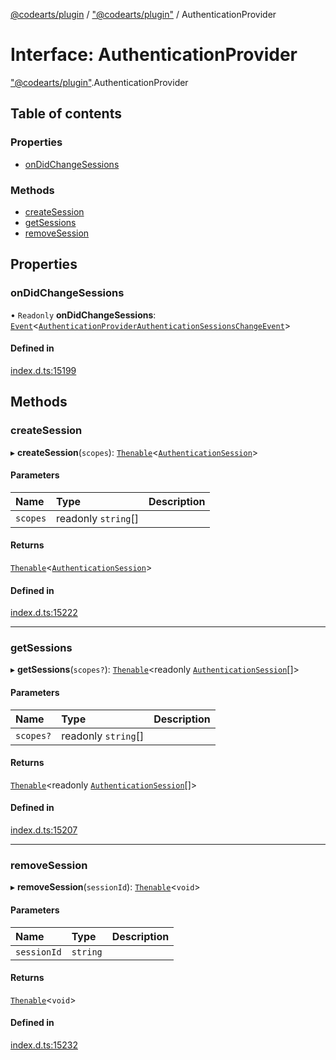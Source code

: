 [@codearts/plugin](../README.md) / ["@codearts/plugin"](../modules/_codearts_plugin_.md) / AuthenticationProvider

# Interface: AuthenticationProvider

["@codearts/plugin"](../modules/_codearts_plugin_.md).AuthenticationProvider

## Table of contents

### Properties

- [onDidChangeSessions](codearts_plugin_.AuthenticationProvider.md#ondidchangesessions)

### Methods

- [createSession](codearts_plugin_.AuthenticationProvider.md#createsession)
- [getSessions](codearts_plugin_.AuthenticationProvider.md#getsessions)
- [removeSession](codearts_plugin_.AuthenticationProvider.md#removesession)

## Properties

### onDidChangeSessions

• `Readonly` **onDidChangeSessions**: [`Event`](codearts_plugin_.Event.md)<[`AuthenticationProviderAuthenticationSessionsChangeEvent`](codearts_plugin_.AuthenticationProviderAuthenticationSessionsChangeEvent.md)\>

#### Defined in

[index.d.ts:15199](https://github.com/huaweicloud/cloudide-plugin-api/blob/3b0eee8/index.d.ts#L15199)

## Methods

### createSession

▸ **createSession**(`scopes`): [`Thenable`](Thenable.md)<[`AuthenticationSession`](codearts_plugin_.AuthenticationSession.md)\>

#### Parameters

| Name | Type | Description |
| :------ | :------ | :------ |
| `scopes` | readonly `string`[] |  |

#### Returns

[`Thenable`](Thenable.md)<[`AuthenticationSession`](codearts_plugin_.AuthenticationSession.md)\>

#### Defined in

[index.d.ts:15222](https://github.com/huaweicloud/cloudide-plugin-api/blob/3b0eee8/index.d.ts#L15222)

___

### getSessions

▸ **getSessions**(`scopes?`): [`Thenable`](Thenable.md)<readonly [`AuthenticationSession`](codearts_plugin_.AuthenticationSession.md)[]\>

#### Parameters

| Name | Type | Description |
| :------ | :------ | :------ |
| `scopes?` | readonly `string`[] |  |

#### Returns

[`Thenable`](Thenable.md)<readonly [`AuthenticationSession`](codearts_plugin_.AuthenticationSession.md)[]\>

#### Defined in

[index.d.ts:15207](https://github.com/huaweicloud/cloudide-plugin-api/blob/3b0eee8/index.d.ts#L15207)

___

### removeSession

▸ **removeSession**(`sessionId`): [`Thenable`](Thenable.md)<`void`\>

#### Parameters

| Name | Type | Description |
| :------ | :------ | :------ |
| `sessionId` | `string` |  |

#### Returns

[`Thenable`](Thenable.md)<`void`\>

#### Defined in

[index.d.ts:15232](https://github.com/huaweicloud/cloudide-plugin-api/blob/3b0eee8/index.d.ts#L15232)
